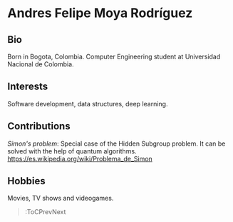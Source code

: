 # Andres Felipe Moya Rodríguez

## Bio
Born in Bogota, Colombia.
Computer Engineering student at Universidad Nacional de Colombia.

## Interests

Software development, data structures, deep learning.

## Contributions

*Simon's problem*: Special case of the Hidden Subgroup problem. It can be solved with the help of quantum algorithms. 
https://es.wikipedia.org/wiki/Problema_de_Simon

## Hobbies

Movies, TV shows and videogames.
> :ToCPrevNext